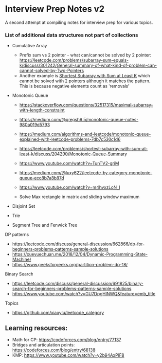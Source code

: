 # Interview Prep Notes v2

A second attempt at compiling notes for interview prep for various topics.


### List of additional data structures not part of collections

- Cumulative Array
  - Prefix sum vs 2 pointer - what can/cannot be solved by 2 pointer: https://leetcode.com/problems/subarray-sum-equals-k/discuss/301242/General-summary-of-what-kind-of-problem-can-cannot-solved-by-Two-Pointers
  - Another example is [Shortest Subarray with Sum at Least K](https://leetcode.com/problems/shortest-subarray-with-sum-at-least-k/) which cannot be solved with 2 pointers although it matches the pattern. This is because negative elements count as 'removals'

- Monotonic Queue
  - https://stackoverflow.com/questions/32517315/maximal-subarray-with-length-constraint
  
  - https://medium.com/@gregsh9.5/monotonic-queue-notes-980a019d5793 
  - https://medium.com/algorithms-and-leetcode/monotonic-queue-explained-with-leetcode-problems-7db7c530c1d6
  - https://leetcode.com/problems/shortest-subarray-with-sum-at-least-k/discuss/204290/Monotonic-Queue-Summary
  - https://www.youtube.com/watch?v=TunTV2-griM
  - https://medium.com/@luxy622/leetcode-by-category-monotonic-queue-ecc8b7a8b87d
  - https://www.youtube.com/watch?v=m4hvxzLoN_I
  - Solve Max rectangle in matrix and sliding window maximum
- Disjoint Set
- Trie
- Segment Tree and Fenwick Tree

DP patterns
- https://leetcode.com/discuss/general-discussion/662866/dp-for-beginners-problems-patterns-sample-solutions
- https://xueyuechuan.me/2018/12/04/Dynamic-Programming-State-Machine/
- https://www.geeksforgeeks.org/partition-problem-dp-18/


Binary Search
- https://leetcode.com/discuss/general-discussion/691825/binary-search-for-beginners-problems-patterns-sample-solutions
- https://www.youtube.com/watch?v=GU7DpgHINWQ&feature=emb_title

Topics
- https://github.com/xiaoylu/leetcode_category

## Learning resources:

- Math for CP: https://codeforces.com/blog/entry/77137
- Bridges and articulation points: https://codeforces.com/blog/entry/68138
- KMP: https://www.youtube.com/watch?v=y2b94AxPlF8
